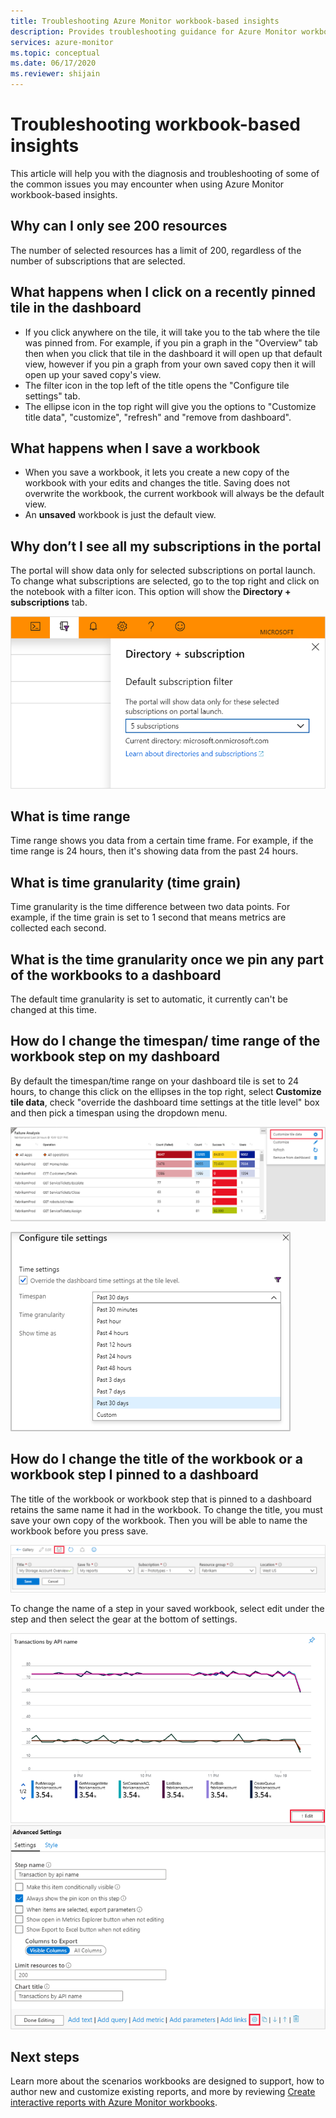```yaml
---
title: Troubleshooting Azure Monitor workbook-based insights
description: Provides troubleshooting guidance for Azure Monitor workbook-based insights for services like Azure Key Vault, Azure CosmosDB, Azure Storage, and Azure Cache for Redis.
services: azure-monitor 
ms.topic: conceptual
ms.date: 06/17/2020
ms.reviewer: shijain
---
```


# Troubleshooting workbook-based insights

This article will help you with the diagnosis and troubleshooting of some of the common issues you may encounter when using Azure Monitor workbook-based insights.


## Why can I only see 200 resources

The number of selected resources has a limit of 200, regardless of the number of subscriptions that are selected.

## What happens when I click on a recently pinned tile in the dashboard

* If you click anywhere on the tile, it will take you to the tab where the tile was pinned from. For example, if you pin a graph in the "Overview" tab then when you click that tile in the dashboard it will open up that default view, however if you pin a graph from your own saved copy then it will open up your saved copy's view.
* The filter icon in the top left of the title opens the "Configure tile settings" tab.
* The ellipse icon in the top right will give you the options to "Customize title data", "customize", "refresh" and "remove from dashboard".

## What happens when I save a workbook

* When you save a workbook, it lets you create a new copy of the workbook with your edits and changes the title. Saving does not overwrite the workbook, the current workbook will always be the default view.
* An **unsaved** workbook is just the default view.

## Why don’t I see all my subscriptions in the portal

The portal will show data only for selected subscriptions on portal launch. To change what subscriptions are selected, go to the top right and click on the notebook with a filter icon. This option will show the **Directory + subscriptions** tab.

![Directory + subscription](./media/storage-insights-overview/fqa3.png)

## What is time range

Time range shows you data from a certain time frame. For example, if the time range is 24 hours, then it's showing data from the past 24 hours.

## What is time granularity (time grain)

Time granularity is the time difference between two data points. For example, if the time grain is set to 1 second that means metrics are collected each second.

## What is the time granularity once we pin any part of the workbooks to a dashboard

The default time granularity is set to automatic, it currently can't be changed at this time.

## How do I change the timespan/ time range of the workbook step on my dashboard

By default the timespan/time range on your dashboard tile is set to 24 hours, to change this click on the ellipses in the top right, select **Customize tile data**, check "override the dashboard time settings at the title level" box and then pick a timespan using the dropdown menu.  

![Select the ellipses in the right corner of the tile and choose Customize this data](./media/storage-insights-overview/fqa-data-settings.png)

![In the Configure tile settings, select the timespan dropdown to change the timespan/time range](./media/storage-insights-overview/fqa-timespan.png)

## How do I change the title of the workbook or a workbook step I pinned to a dashboard

The title of the workbook or workbook step that is pinned to a dashboard retains the same name it had in the workbook. To change the title, you must save your own copy of the workbook. Then you will be able to name the workbook before you press save.

![Select save at the top to save a copy of the workbook and to change the name of it](./media/storage-insights-overview/fqa-change-workbook-name.png)

To change the name of a step in your saved workbook, select edit under the step and then select the gear at the bottom of settings.

![Select edit at the bottom of a workbook step to open up the settings](./media/storage-insights-overview/fqa-edit.png)
![In settings select the gear at the bottom, to be able to change the step name](./media/storage-insights-overview/fqa-change-name.png)

## Next steps

Learn more about the scenarios workbooks are designed to support, how to author new and customize existing reports, and more by reviewing [Create interactive reports with Azure Monitor workbooks](../visualize/workbooks-overview.md).
